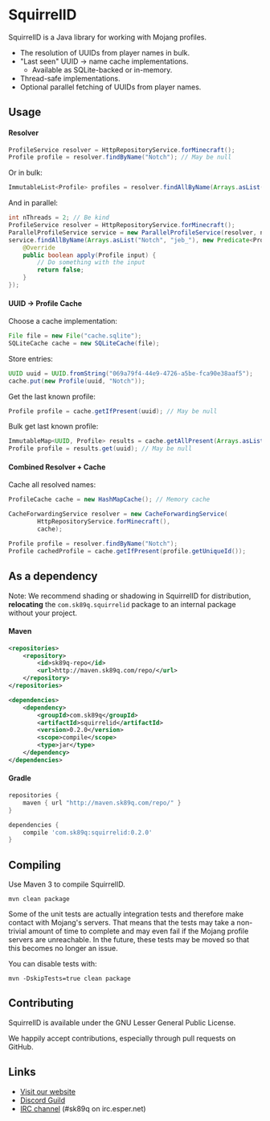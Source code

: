 SquirrelID
==========

SquirrelID is a Java library for working with Mojang profiles.

* The resolution of UUIDs from player names in bulk.
* "Last seen" UUID -> name cache implementations.
  * Available as SQLite-backed or in-memory.
* Thread-safe implementations.
* Optional parallel fetching of UUIDs from player names.

Usage
-----

#### Resolver

```java
ProfileService resolver = HttpRepositoryService.forMinecraft();
Profile profile = resolver.findByName("Notch"); // May be null
```

Or in bulk:

```java
ImmutableList<Profile> profiles = resolver.findAllByName(Arrays.asList("Notch", "jeb_"));
```

And in parallel:

```java
int nThreads = 2; // Be kind
ProfileService resolver = HttpRepositoryService.forMinecraft();
ParallelProfileService service = new ParallelProfileService(resolver, nThreads);
service.findAllByName(Arrays.asList("Notch", "jeb_"), new Predicate<Profile>() {
    @Override
    public boolean apply(Profile input) {
        // Do something with the input
        return false;
    }
});
```

#### UUID -> Profile Cache

Choose a cache implementation:

```java
File file = new File("cache.sqlite");
SQLiteCache cache = new SQLiteCache(file);
```

Store entries:

```java
UUID uuid = UUID.fromString("069a79f4-44e9-4726-a5be-fca90e38aaf5");
cache.put(new Profile(uuid, "Notch"));
```

Get the last known profile:

```java
Profile profile = cache.getIfPresent(uuid); // May be null
```

Bulk get last known profile:

```java
ImmutableMap<UUID, Profile> results = cache.getAllPresent(Arrays.asList(uuid));
Profile profile = results.get(uuid); // May be null
```

#### Combined Resolver + Cache

Cache all resolved names:

```java
ProfileCache cache = new HashMapCache(); // Memory cache

CacheForwardingService resolver = new CacheForwardingService(
        HttpRepositoryService.forMinecraft(),
        cache);

Profile profile = resolver.findByName("Notch");
Profile cachedProfile = cache.getIfPresent(profile.getUniqueId());
```

As a dependency
---------------

Note: We recommend shading or shadowing in SquirrelID for distribution, **relocating** the `com.sk89q.squirrelid` package to an internal package without your project.

#### Maven

```xml
<repositories>
    <repository>
        <id>sk89q-repo</id>
        <url>http://maven.sk89q.com/repo/</url>
    </repository>
</repositories>
```

```xml
<dependencies>
    <dependency>
        <groupId>com.sk89q</groupId>
        <artifactId>squirrelid</artifactId>
        <version>0.2.0</version>
        <scope>compile</scope>
        <type>jar</type>
    </dependency>
</dependencies>
```

#### Gradle

```groovy
repositories {
    maven { url "http://maven.sk89q.com/repo/" }
}

dependencies {
    compile 'com.sk89q:squirrelid:0.2.0'
}
```

Compiling
---------

Use Maven 3 to compile SquirrelID.

    mvn clean package

Some of the unit tests are actually integration tests and therefore make
contact with Mojang's servers. That means that the tests may take a
non-trivial amount of time to complete and may even fail if the Mojang
profile servers are unreachable. In the future, these tests may be moved
so that this becomes no longer an issue.

You can disable tests with:

    mvn -DskipTests=true clean package

Contributing
------------

SquirrelID is available under the GNU Lesser General Public License.

We happily accept contributions, especially through pull requests on GitHub.

Links
-----

* [Visit our website](http://www.enginehub.org/)
* [Discord Guild](https://discord.gg/YKbmj7V)
* [IRC channel](http://skq.me/irc/irc.esper.net/sk89q/) (#sk89q on irc.esper.net)
